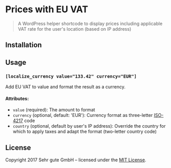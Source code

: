 # Prices with EU VAT
> A WordPress helper shortcode to display prices including applicable VAT rate for the user's location (based on IP address)

## Installation

## Usage

### `[localize_currency value="133.42" currency="EUR"]`

Add EU VAT to value and format the result as a currency.

#### Attributes:

- `value` (required): The amount to format
- `currency` (optional, default: 'EUR'): Currency format as three-letter [ISO-4217](https://en.wikipedia.org/wiki/ISO_4217) code
- `country` (optional, default by user's IP address): Override the country for which to apply taxes and adapt the format (two-letter country code)

## License

Copyright 2017 Sehr gute GmbH – licensed under the [MIT License](LICENSE.md).
